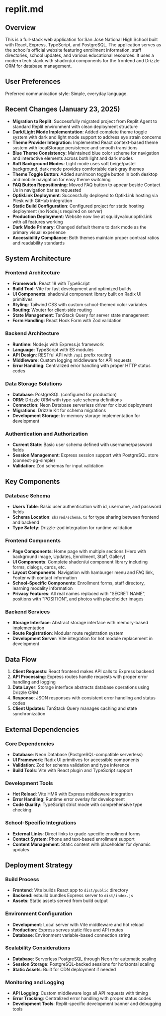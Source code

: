 # replit.md

## Overview

This is a full-stack web application for San Jose National High School built with React, Express, TypeScript, and PostgreSQL. The application serves as the school's official website featuring enrollment information, staff directories, school updates, and various educational resources. It uses a modern tech stack with shadcn/ui components for the frontend and Drizzle ORM for database management.

## User Preferences

Preferred communication style: Simple, everyday language.

## Recent Changes (January 23, 2025)

- **Migration to Replit**: Successfully migrated project from Replit Agent to standard Replit environment with clean deployment structure
- **Dark/Light Mode Implementation**: Added complete theme toggle system with dark and light mode support to address eye strain concerns
- **Theme Provider Integration**: Implemented React context-based theme system with localStorage persistence and smooth transitions
- **Blue Theme Consistency**: Maintained blue color scheme for navigation and interactive elements across both light and dark modes
- **Soft Background Modes**: Light mode uses soft beige/pastel background, dark mode provides comfortable dark gray themes
- **Theme Toggle Button**: Added sun/moon toggle button in both desktop and mobile navigation for easy theme switching
- **FAQ Button Repositioning**: Moved FAQ button to appear beside Contact Us in navigation bar as requested
- **OptikLink Deployment**: Successfully deployed to OptikLink hosting via Plesk with GitHub integration
- **Static Build Configuration**: Configured project for static hosting deployment (no Node.js required on server)
- **Production Deployment**: Website now live at squidyvalour.optikl.ink with all features working
- **Dark Mode Primary**: Changed default theme to dark mode as the primary visual experience
- **Accessibility Compliance**: Both themes maintain proper contrast ratios and readability standards

## System Architecture

### Frontend Architecture
- **Framework**: React 18 with TypeScript
- **Build Tool**: Vite for fast development and optimized builds
- **UI Components**: shadcn/ui component library built on Radix UI primitives
- **Styling**: Tailwind CSS with custom school-themed color variables
- **Routing**: Wouter for client-side routing
- **State Management**: TanStack Query for server state management
- **Form Handling**: React Hook Form with Zod validation

### Backend Architecture
- **Runtime**: Node.js with Express.js framework
- **Language**: TypeScript with ES modules
- **API Design**: RESTful API with `/api` prefix routing
- **Middleware**: Custom logging middleware for API requests
- **Error Handling**: Centralized error handling with proper HTTP status codes

### Data Storage Solutions
- **Database**: PostgreSQL (configured for production)
- **ORM**: Drizzle ORM with type-safe schema definitions
- **Connection**: Neon Database serverless driver for cloud deployment
- **Migrations**: Drizzle Kit for schema migrations
- **Development Storage**: In-memory storage implementation for development

### Authentication and Authorization
- **Current State**: Basic user schema defined with username/password fields
- **Session Management**: Express session support with PostgreSQL store (connect-pg-simple)
- **Validation**: Zod schemas for input validation

## Key Components

### Database Schema
- **Users Table**: Basic user authentication with id, username, and password fields
- **Schema Location**: `shared/schema.ts` for type sharing between frontend and backend
- **Type Safety**: Drizzle-zod integration for runtime validation

### Frontend Components
- **Page Components**: Home page with multiple sections (Hero with background image, Updates, Enrollment, Staff, Gallery)
- **UI Components**: Complete shadcn/ui component library including forms, dialogs, cards, etc.
- **Layout Components**: Navigation with hamburger menu and FAQ link, Footer with contact information
- **School-Specific Components**: Enrollment forms, staff directory, learning modality information
- **Privacy Features**: All real names replaced with "SECRET NAME", positions with "POSITION", and photos with placeholder images

### Backend Services
- **Storage Interface**: Abstract storage interface with memory-based implementation
- **Route Registration**: Modular route registration system
- **Development Server**: Vite integration for hot module replacement in development

## Data Flow

1. **Client Requests**: React frontend makes API calls to Express backend
2. **API Processing**: Express routes handle requests with proper error handling and logging
3. **Data Layer**: Storage interface abstracts database operations using Drizzle ORM
4. **Response**: JSON responses with consistent error handling and status codes
5. **Client Updates**: TanStack Query manages caching and state synchronization

## External Dependencies

### Core Dependencies
- **Database**: Neon Database (PostgreSQL-compatible serverless)
- **UI Framework**: Radix UI primitives for accessible components
- **Validation**: Zod for schema validation and type inference
- **Build Tools**: Vite with React plugin and TypeScript support

### Development Tools
- **Hot Reload**: Vite HMR with Express middleware integration
- **Error Handling**: Runtime error overlay for development
- **Code Quality**: TypeScript strict mode with comprehensive type checking

### School-Specific Integrations
- **External Links**: Direct links to grade-specific enrollment forms
- **Contact System**: Phone and text-based enrollment support
- **Content Management**: Static content with placeholder for dynamic updates

## Deployment Strategy

### Build Process
- **Frontend**: Vite builds React app to `dist/public` directory
- **Backend**: esbuild bundles Express server to `dist/index.js`
- **Assets**: Static assets served from build output

### Environment Configuration
- **Development**: Local server with Vite middleware and hot reload
- **Production**: Express serves static files and API routes
- **Database**: Environment variable-based connection string

### Scalability Considerations
- **Database**: Serverless PostgreSQL through Neon for automatic scaling
- **Session Storage**: PostgreSQL-backed sessions for horizontal scaling
- **Static Assets**: Built for CDN deployment if needed

### Monitoring and Logging
- **API Logging**: Custom middleware logs all API requests with timing
- **Error Tracking**: Centralized error handling with proper status codes
- **Development Tools**: Replit-specific development banner and debugging tools